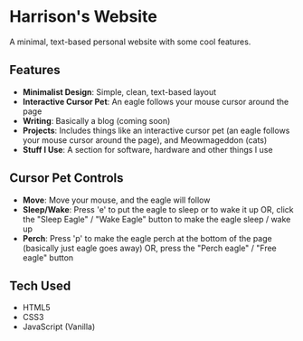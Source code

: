 # Harrison's Website

A minimal, text-based personal website with some cool features.

## Features

- **Minimalist Design**: Simple, clean, text-based layout
- **Interactive Cursor Pet**: An eagle follows your mouse cursor around the page
- **Writing**: Basically a blog (coming soon)
- **Projects**: Includes things like an interactive cursor pet (an eagle follows your mouse cursor around the page), and Meowmageddon (cats)
- **Stuff I Use**: A section for software, hardware and other things I use

## Cursor Pet Controls

- **Move**: Move your mouse, and the eagle will follow
- **Sleep/Wake**: Press 'e' to put the eagle to sleep or to wake it up OR, click the "Sleep Eagle" / "Wake Eagle" button to make the eagle sleep / wake up
- **Perch**: Press 'p' to make the eagle perch at the bottom of the page (basically just eagle goes away) OR, press the "Perch eagle" / "Free eagle" button

## Tech Used

- HTML5
- CSS3
- JavaScript (Vanilla)
